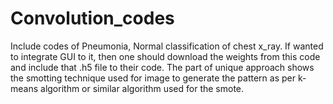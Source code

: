 # Convolution_codes
Include codes of Pneumonia, Normal classification of chest x_ray.
If wanted to integrate GUI to it, then one should download the weights from this code and include that .h5 file to their code.
The part of unique approach shows the smotting technique used for image to generate the pattern as per k-means algorithm or similar algorithm used for the smote.
